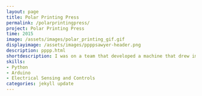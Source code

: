 ```yaml
---
layout: page
title: Polar Printing Press
permalink: /polarprintingpress/
project: Polar Printing Press
time: 2015
image: /assets/images/polar_printing_gif.gif
displayimage: /assets/images/ppppsawyer-header.png
description: pppp.html
shortdescription: I was on a team that developed a machine that drew images with a rotating platter and actuated Sharpie.
skills:
- Python
- Arduino
- Electrical Sensing and Controls
categories: jekyll update
---
```

